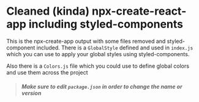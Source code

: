 # Cleaned (kinda) npx-create-react-app including styled-components

This is the npx-create-app output with some files removed and styled-component included.
There is a `GlobalStyle` defined and used in `index.js` which you can use to apply your global styles using styled-components.

Also there is a `Colors.js` file which you could use to define global colors and use them across the project

> ##### Make sure to edit `package.json` in order to change the name or version
